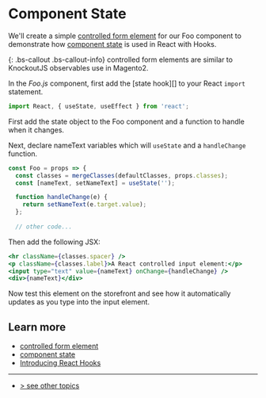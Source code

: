 # Component State 

We'll create a simple [controlled form element][] for our Foo component to demonstrate how [component state][] is used in React with Hooks.    

{: .bs-callout .bs-callout-info}
controlled form elements are similar to KnockoutJS observables use in Magento2.

In the _Foo.js_ component, first add the [state hook][] to your React `import` statement.

```javascript
import React, { useState, useEffect } from 'react';
```

First add the state object to the Foo component and a function to handle when it changes.

Next, declare nameText variables which will `useState` and a `handleChange` function.

```javascript
const Foo = props => {
  const classes = mergeClasses(defaultClasses, props.classes);
  const [nameText, setNameText] = useState('');

  function handleChange(e) {
    return setNameText(e.target.value);
  };
    
  // other code...
```

Then add the following JSX:

```jsx
<hr className={classes.spacer} />
<p className={classes.label}>A React controlled input element:</p>
<input type="text" value={nameText} onChange={handleChange} />
<div>{nameText}</div>
```

Now test this element on the storefront and see how it automatically updates as you type into the input element.

## Learn more

-   [controlled form element][]
-   [component state][]
-   [Introducing React Hooks][]

---
- [> see other topics](../../README.md#topics)

[controlled form element]: https://reactjs.org/docs/forms.html#controlled-components
[component state]: https://reactjs.org/docs/faq-state.html
[Introducing React Hooks]: https://reactjs.org/docs/hooks-intro.html
